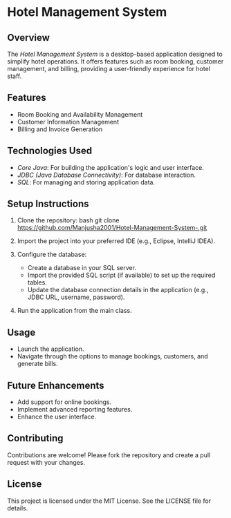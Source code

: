 # Hotel Management System

## Overview
The *Hotel Management System* is a desktop-based application designed to simplify hotel operations. It offers features such as room booking, customer management, and billing, providing a user-friendly experience for hotel staff.

## Features
- Room Booking and Availability Management
- Customer Information Management
- Billing and Invoice Generation

## Technologies Used
- *Core Java*: For building the application's logic and user interface.
- *JDBC (Java Database Connectivity)*: For database interaction.
- *SQL*: For managing and storing application data.

## Setup Instructions
1. Clone the repository:
   bash
   git clone https://github.com/Manjusha2001/Hotel-Management-System-.git
   
2. Import the project into your preferred IDE (e.g., Eclipse, IntelliJ IDEA).
3. Configure the database:
   - Create a database in your SQL server.
   - Import the provided SQL script (if available) to set up the required tables.
   - Update the database connection details in the application (e.g., JDBC URL, username, password).
4. Run the application from the main class.

## Usage
- Launch the application.
- Navigate through the options to manage bookings, customers, and generate bills.

## Future Enhancements
- Add support for online bookings.
- Implement advanced reporting features.
- Enhance the user interface.

## Contributing
Contributions are welcome! Please fork the repository and create a pull request with your changes.

## License
This project is licensed under the MIT License. See the LICENSE file for details.